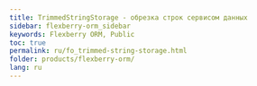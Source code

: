 ```yaml
---
title: TrimmedStringStorage - обрезка строк сервисом данных
sidebar: flexberry-orm_sidebar
keywords: Flexberry ORM, Public
toc: true
permalink: ru/fo_trimmed-string-storage.html
folder: products/flexberry-orm/
lang: ru
---
```



